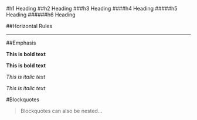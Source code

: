 #h1 Heading
##h2 Heading
###h3 Heading 
####h4 Heading
#####h5 Heading
######h6 Heading


##Horizontal Rules

___


##Emphasis

**This is bold text**

__This is bold text__

*This is italic text*

_This is italic text_




#Blockquotes


> Blockquotes can also be nested...
